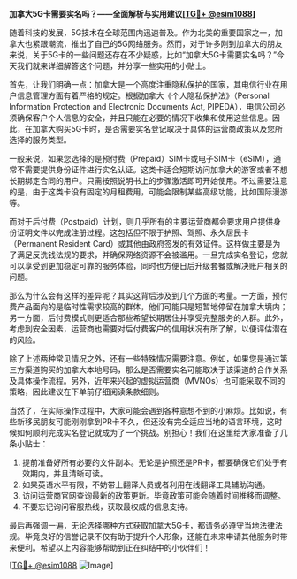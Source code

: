 **加拿大5G卡需要实名吗？——全面解析与实用建议[[TG💪+ @esim1088](https://t.me/s/esim1088)]**

随着科技的发展，5G技术在全球范围内迅速普及。作为北美的重要国家之一，加拿大也紧跟潮流，推出了自己的5G网络服务。然而，对于许多刚到加拿大的朋友来说，关于5G卡的一些问题还存在不少疑惑，比如“加拿大5G卡需要实名吗？”今天我们就来详细解答这个问题，并分享一些实用的小贴士。

首先，让我们明确一点：加拿大是一个高度注重隐私保护的国家，其电信行业在用户信息管理方面有着严格的规定。根据加拿大《个人隐私保护法》（Personal Information Protection and Electronic Documents Act, PIPEDA），电信公司必须确保客户个人信息的安全，并且只能在必要的情况下收集和使用这些信息。因此，在加拿大购买5G卡时，是否需要实名登记取决于具体的运营商政策以及您所选择的服务类型。

一般来说，如果您选择的是预付费（Prepaid）SIM卡或电子SIM卡（eSIM），通常不需要提供身份证件进行实名认证。这类卡适合短期访问加拿大的游客或者不想长期绑定合同的用户。只需按照说明书上的步骤激活即可开始使用。不过需要注意的是，由于这类卡没有固定的月租费用，可能会限制某些高级功能，比如国际漫游等。

而对于后付费（Postpaid）计划，则几乎所有的主要运营商都会要求用户提供身份证明文件以完成注册过程。这包括但不限于护照、驾照、永久居民卡（Permanent Resident Card）或其他由政府签发的有效证件。这样做主要是为了满足反洗钱法规的要求，并确保网络资源不会被滥用。一旦完成实名登记，您就可以享受到更加稳定可靠的服务体验，同时也方便日后升级套餐或解决账户相关的问题。

那么为什么会有这样的差异呢？其实这背后涉及到几个方面的考量。一方面，预付费产品面向的是临时性需求较高的群体，他们可能只是短暂地停留在加拿大境内；另一方面，后付费模式则更适合那些希望长期居住并享受完整服务的人群。此外，考虑到安全因素，运营商也需要对后付费客户的信用状况有所了解，以便评估潜在的风险。

除了上述两种常见情况之外，还有一些特殊情况需要注意。例如，如果您是通过第三方渠道购买的加拿大本地号码，那么是否需要实名可能取决于该渠道的合作关系及具体操作流程。另外，近年来兴起的虚拟运营商（MVNOs）也可能采取不同的策略，因此建议在下单前仔细阅读条款细则。

当然了，在实际操作过程中，大家可能会遇到各种意想不到的小麻烦。比如说，有些新移民朋友可能刚刚拿到PR卡不久，但还没有完全适应当地的语言环境，这时候如何顺利完成实名登记就成为了一个挑战。别担心！我们在这里给大家准备了几条小贴士：

1. 提前准备好所有必要的文件副本。无论是护照还是PR卡，都要确保它们处于有效期内，并且清晰可读。
2. 如果英语水平有限，不妨带上翻译人员或者利用在线翻译工具辅助沟通。
3. 访问运营商官网查询最新的政策更新。毕竟政策可能会随着时间推移而调整。
4. 不要忘记询问客服热线，获取最权威的信息支持。

最后再强调一遍，无论选择哪种方式获取加拿大5G卡，都请务必遵守当地法律法规。毕竟良好的信誉记录不仅有助于提升个人形象，还能在未来申请其他服务时带来便利。希望以上内容能够帮助到正在纠结中的小伙伴们！

[[TG💪+ @esim1088](https://t.me/s/esim1088) ![Image](https://i.postimg.cc/4NQfJmqS/Snipaste-2025-05-13-00-14-12.png)]